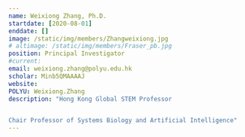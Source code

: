 ```yaml
---
name: Weixiong Zhang, Ph.D.
startdate: [2020-08-01]
enddate: []
image: /static/img/members/Zhangweixiong.jpg
# altimage: /static/img/members/Fraser_pb.jpg
position: Principal Investigator
#current:
email: weixiong.zhang@polyu.edu.hk
scholar: Minb5QMAAAAJ
website:
POLYU: Weixiong.Zhang
description: "Hong Kong Global STEM Professor


Chair Professor of Systems Biology and Artificial Intelligence"
---
```

